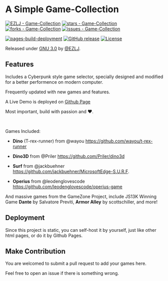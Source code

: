 # A Simple Game-Collection
[![EZLJ - Game-Collection](https://img.shields.io/static/v1?label=EZLJ&message=Game-Collection&color=blue&logo=github)](https://github.com/EZLJ/Game-Collection "Go to GitHub repo")
[![stars - Game-Collection](https://img.shields.io/github/stars/EZLJ/Game-Collection?style=social)](https://github.com/EZLJ/Game-Collection)
[![forks - Game-Collection](https://img.shields.io/github/forks/EZLJ/Game-Collection?style=social)](https://github.com/EZLJ/Game-Collection)
[![issues - Game-Collection](https://img.shields.io/github/issues/EZLJ/Game-Collection)](https://github.com/EZLJ/Game-Collection/issues)

[![pages-build-deployment](https://github.com/EZLJ/Game-Collection/actions/workflows/pages/pages-build-deployment/badge.svg)](https://github.com/EZLJ/Game-Collection/actions/workflows/pages/pages-build-deployment)
[![GitHub release](https://img.shields.io/github/release/EZLJ/Game-Collection?include_prereleases=&sort=semver&color=blue)](https://github.com/EZLJ/Game-Collection/releases/)
[![License](https://img.shields.io/badge/License-GNU_3.0-blue)](#license)



Released under [GNU 3.0](/LICENSE) by [@EZLJ](https://github.com/EZLJ).
## Features

Includes a Cyberpunk style game selector, specially designed and modified for a better performence on modern computer.

Frequently updated with new games and features.

A Live Demo is deployed on [Github Page](https://game.zcstudio.online)

Most important, build with passion and ❤️.

<br>

Games Included:

- **Dino** (T-rex-runner) from @wayou
https://github.com/wayou/t-rex-runner

- **Dino3D** from @Priler
https://github.com/Priler/dino3d

- **Surf** from @jackbuehner
https://github.com/jackbuehner/MicrosoftEdge-S.U.R.F.

- **Operius** from @leodenglovescode
https://github.com/leodenglovescode/operius-game

And massive games from the GameZone Project, include JS13K Winning Game **Dante** by Salvatore Previti, **Armor Alley** by scottschiller, and more!

## Deployment

Since this project is static, you can self-host it by yourself, just like other html pages, or do it by Github Pages.

## Make Contribution

You are welcomed to submit a pull request to add your games here.

Feel free to open an issue if there is something wrong.

